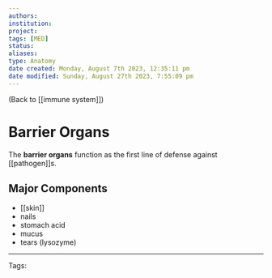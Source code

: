 ```yaml
---
authors: 
institution: 
project: 
tags: [MED]
status: 
aliases: 
type: Anatomy
date created: Monday, August 7th 2023, 12:35:11 pm
date modified: Sunday, August 27th 2023, 7:55:09 pm
---
```


(Back to [[immune system]])

# Barrier Organs

The **barrier organs** function as the first line of defense against [[pathogen]]s.

## Major Components
- [[skin]]
- nails
- stomach acid
- mucus
- tears (lysozyme)



---
Tags: